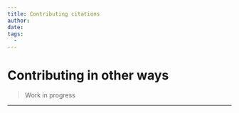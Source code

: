 ```yaml
---
title: Contributing citations
author:
date: 
tags:
  - 
---
```


# Contributing in other ways

> Work in progress

---